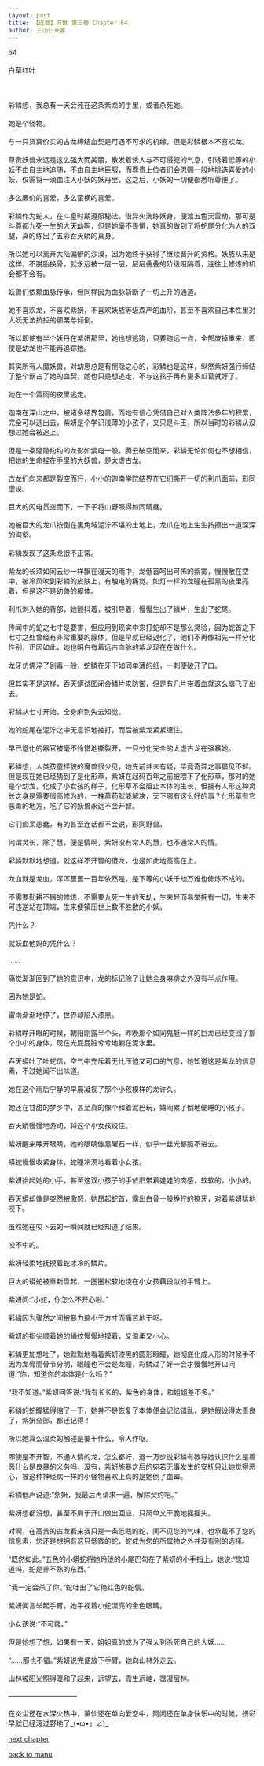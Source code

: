 ```yaml
---
layout: post
title: 【连载】万世 第三卷 Chapter 64
author: 三山归来客
---
```




64<br><br>白草红叶<br><br><br><br>  彩鳞想，我总有一天会死在这条紫龙的手里，或者杀死她。<br><br>  她是个怪物。<br><br>  与一只货真价实的古龙缔结血契是可遇不可求的机缘，但是彩鳞根本不喜欢龙。<br><br>  尊贵妖兽永远是这么强大而美丽，散发着诱人与不可侵犯的气息，引诱着低等的小妖不由自主地追随，不由自主地臣服，而尊贵上位者们会恩赐一般地挑选喜爱的小妖，仅需将一滴血注入小妖的妖丹里，这之后，小妖的一切便都悉听尊便了。<br><br>  多么廉价的喜爱，多么蛮横的喜爱。<br><br>  彩鳞作为蛇人，在斗皇时期遵照秘法，借异火洗练妖身，便渡五色天雷劫，那可是斗尊都九死一生的大天劫啊，但是她毫不畏惧，她真的做到了将蛇尾分化为人的双腿，真的练出了五彩吞天蟒的真身。<br><br>  所以她可以离开大陆偏僻的沙漠，因为她终于获得了继续晋升的资格。妖族从来是这样，不脱胎换骨，就永远被一层一层，层层叠叠的阶级阻隔着，连往上修炼的机会都不会有。<br><br>  妖兽们依赖血脉传承，但同样因为血脉斩断了一切上升的通道。<br><br>  她不喜欢龙，不喜欢紫妍，不喜欢妖族等级森严的血阶，甚至不喜欢自己本性里对大妖无法抗拒的颤栗与倾倒。<br><br>  所以即使有半个妖丹在紫妍那里，她也想逃跑，只要跑远一点，全部废掉重来，即使是幼龙也不能再追踪她。<br><br>  其实所有人魔妖兽，对幼崽总是有恻隐之心的，彩鳞也是这样，纵然紫妍强行缔结了整个霸占了她的血契，她也只是想逃走，不与这孩子再有更多瓜葛就好了。<br><br>  她在一个雷雨的夜里逃走。<br><br>  迦南在深山之中，被诸多结界包裹，而她有信心凭借自己对人类阵法多年的积累，完全可以逃出去，紫妍是个学识浅薄的小孩子，又只是斗王，所以当时的彩鳞从没想过她会被追上。<br><br>  但是一条隐隐约约的龙影如紫电一般，腾云破空而来，彩鳞无论如何也不想相信，把她的生命捏在手里的大妖兽，是太虚古龙。<br><br>  古龙们向来都是裂空而行，小小的迦南学院结界在它们撕开一切的利爪面前，形同虚设。<br><br>  巨大的闪电贯空而下，一下子将山野照得如同晴昼。<br><br>  她被巨大的龙爪按倒在黑角域泥泞不堪的土地上，龙爪在地上生生按擦出一道深深的沟壑。<br><br>  彩鳞发现了这条龙很不正常。<br><br>  紫龙的长须如同云纱一样飘在漫天的雨中，龙低首呵出可怖的紫雾，慢慢散在空中，被冷风吹到彩鳞的皮肤上，有触电的痛觉。如灯一样的龙瞳在孤黑的夜里亮着，但是这不是幼兽的躯体。<br><br>  利爪刺入她的背部，她颤抖着，被引导着，慢慢生出了鳞片，生出了蛇尾。<br><br>  传闻中的蛇之七寸是要害，但应用到现实中来打蛇却不是那么灵验，因为蛇首之下七寸之处曾经有非常重要的腺体，但是早就已经退化了，他们不再像祖先一样分化性别，正因如此，她也明白有着远古血脉的紫龙现在在做什么。<br><br>  龙牙仿佛淬了剧毒一般，蛇鳞在牙下如同单薄的纸，一刺便破开了口。<br><br>  但其实不是这样，吞天蟒试图闭合鳞片来防御，但是有几片带着血就这么崩飞了出去。<br><br>  彩鳞从七寸开始，全身麻到失去知觉。<br><br>  她的蛇尾在泥泞之中无意识地抽打，而后被紫龙紧紧缠住。<br><br>  早已退化的器官被毫不怜惜地撕裂开，一只分化完全的太虚古龙在强暴她。<br><br>  彩鳞想，人类孩童样貌的魔兽很少见，她先前并未有疑，毕竟奇异之事屡见不鲜。但是现在她已经猜到了是化形草，紫妍在起码百年之前被喂下了化形草，那时的她是个幼龙，化成了小女孩的样子，化形草不会阻止本体的生长，但拥有人形这种灵长之身是需要很高修为的，一株草药就能解决，天下哪有这么好的事？化形草有它恶毒的地方，吃了它的妖兽永远不会开智。<br><br>  它们痴呆愚蠢，有的甚至连话都不会说，形同野兽。<br><br>  何谓灵长，除了慧，便是情啊，紫妍没有常人的慧，也不通常人的情。<br><br>  彩鳞默默地想道，就这样不开智的傻龙，也是如此地高高在上。<br><br>  龙血就是龙血，浑浑噩噩一百年依然是，是下等的小妖千劫万难也修炼不成的。<br><br>  不需要勤耕不辍的修炼，不需要九死一生的天劫，生来轻而易举拥有一切，生来不可违逆站在顶端，生来便镇压世上数不胜数的小妖。<br><br>  凭什么？<br><br>  就妖血他妈的凭什么？<br><br>  ……<br><br>  痛觉渐渐回到了她的意识中，龙的标记除了让她全身麻痹之外没有半点作用。<br><br>  因为她是蛇。<br><br>  雷雨渐渐地停了，世界却陷入漆黑。<br><br> 彩鳞睁开眼的时候，朝阳刚露半个头，昨晚那个如同鬼魅一样的巨龙已经变回了那个小小的身体，现在光屁屁脏兮兮地躺在泥水里。<br><br>  吞天蟒吐了吐蛇信，空气中充斥着无比压迫又可口的气息，她知道这是紫龙的信息素，不过她闻不出味道。<br><br>  她在这个雨后宁静的早晨凝视了那个小孩模样的龙许久。<br><br>  她还在甘甜的梦乡中，甚至真的像个和着泥巴玩，嬉闹累了倒地便睡的小孩子。<br><br>  吞天蟒慢慢地游动，将这个小女孩绞住。<br><br>  紫妍醒来睁开眼睛，她的眼睛像黑曜石一样，似乎一丝光都照不进去。<br><br>  蟒蛇慢慢收紧身体，蛇瞳冷漠地看着小女孩。<br><br>  紫妍抬起她的小手，甚至这双小孩子的手依旧带着娃娃的肉感，软软的，小小的。<br><br>  吞天蟒却像是突然被激怒，她昂起蛇首，露出白骨一般狰狞的獠牙，对着紫妍猛地咬下。<br><br>  虽然她在咬下去的一瞬间就已经知道了结果。<br><br>  咬不中的。<br><br>  紫妍轻柔地抚摸着蛇冰冷的鳞片。<br><br>  巨大的蟒蛇被重新盘起，一圈圈松软地绕在小女孩藕段似的手臂上。<br><br>  紫妍问:“小蛇，你怎么不开心啦。”<br><br>  彩鳞因为骤然之间被暴力缩小于方寸而痛苦地干呕。<br><br>  紫妍的指尖顺着她的鳞纹慢慢地摸着，又温柔又小心。<br><br>  彩鳞更加想吐了，她默默地看着紫妍漆黑的圆形眼瞳，她彻底化成人形的时候手不因为龙骨而骨节分明，眼瞳也不会是龙瞳，彩鳞过了好一会才慢慢地开口问道:“你，知道你的本体是什么吗？”<br><br>  “我不知道。”紫妍回答说:“我有长长的，紫色的身体，和姐姐差不多。”<br><br>  彩鳞的蛇瞳猛得缩了一下，她并不是恢复了本体便会记忆错乱，是她假设得太善良了，紫妍全部，都还记得！<br><br>  所以她真么温柔的触碰是要干什么，令人作呕。<br><br>  即使是不开智，不通人情的龙，怎么都好，退一万步说彩鳞有教导她认识什么是善恶什么是良暴的义务吗，没有，紫妍施暴之后的宛若无事发生的安抚只让她觉得恶心，被这种神经病一样的小怪物喜欢上真的是她倒了血霉。<br><br>  彩鳞低声说道:“紫妍，我最后再请求一遍，解除契约吧。”<br><br>  紫妍想都没想，甚至不屑于开口做出回应，只简单又干脆地摇摇头。<br><br>  对啊，在高贵的古龙看来我只是一条低贱的蛇，闻不见您的气味，也承载不了您的信息素，您还是想拥有这只低贱的蛇，蛇成为您的所属物之外并没有别的选择。<br><br>  “既然如此。”五色的小蟒蛇将她玲珑的小尾巴勾在了紫妍的小手指上，她说:“您知道吗，蛇是养不熟的东西。”<br><br>  “我一定会杀了你。”蛇吐出了它艳红色的蛇信。<br><br>  紫妍闻言举起手臂，她平视着小蛇漂亮的金色眼睛。<br><br>  小女孩说:“不可能。”<br><br>  但是她想了想，如果有一天，姐姐真的成为了强大到杀死自己的大妖……<br><br>  “……那也不错。”紫妍说完便放下手臂，她向山林外走去。<br><br>  山林被阳光照得暖和了起来，远望去，霞生远岫，霭漫层林。<br><br>——————————<br><br>  在炎尘还在水深火热中，薰仙还在单向爱恋中，阿闲还在单身快乐中的时候，妍彩早就已经滚过野地了_(•ω•」∠)_

[next chapter](https://allforyanchen.github.io/2020/07/19/post-44-chapter-65.html)

[back to manu](https://allforyanchen.github.io/2020/07/19/post-44.html)
